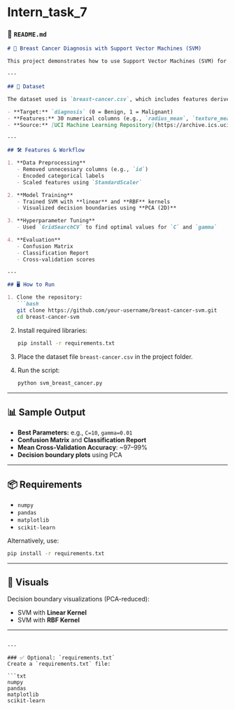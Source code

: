 # Intern_task_7


### 📄 `README.md`

````markdown
# 🧠 Breast Cancer Diagnosis with Support Vector Machines (SVM)

This project demonstrates how to use Support Vector Machines (SVM) for binary classification on the **Breast Cancer Wisconsin** dataset. It includes data preprocessing, training with both linear and RBF kernels, decision boundary visualization using PCA, hyperparameter tuning, and performance evaluation using cross-validation.

---

## 📁 Dataset

The dataset used is `breast-cancer.csv`, which includes features derived from digitized images of fine needle aspirate (FNA) of breast masses.

- **Target:** `diagnosis` (0 = Benign, 1 = Malignant)
- **Features:** 30 numerical columns (e.g., `radius_mean`, `texture_mean`, etc.)
- **Source:** [UCI Machine Learning Repository](https://archive.ics.uci.edu/ml/datasets/Breast+Cancer+Wisconsin+(Diagnostic))

---

## 🛠️ Features & Workflow

1. **Data Preprocessing**
   - Removed unnecessary columns (e.g., `id`)
   - Encoded categorical labels
   - Scaled features using `StandardScaler`

2. **Model Training**
   - Trained SVM with **linear** and **RBF** kernels
   - Visualized decision boundaries using **PCA (2D)**

3. **Hyperparameter Tuning**
   - Used `GridSearchCV` to find optimal values for `C` and `gamma`

4. **Evaluation**
   - Confusion Matrix
   - Classification Report
   - Cross-validation scores

---

## 🖥️ How to Run

1. Clone the repository:
   ```bash
   git clone https://github.com/your-username/breast-cancer-svm.git
   cd breast-cancer-svm
````

2. Install required libraries:

   ```bash
   pip install -r requirements.txt
   ```

3. Place the dataset file `breast-cancer.csv` in the project folder.

4. Run the script:

   ```bash
   python svm_breast_cancer.py
   ```

---

## 📊 Sample Output

* **Best Parameters:** e.g., `C=10`, `gamma=0.01`
* **Confusion Matrix** and **Classification Report**
* **Mean Cross-Validation Accuracy**: \~97–99%
* **Decision boundary plots** using PCA

---

## 📦 Requirements

* `numpy`
* `pandas`
* `matplotlib`
* `scikit-learn`

Alternatively, use:

```bash
pip install -r requirements.txt
```

---

## 📸 Visuals

Decision boundary visualizations (PCA-reduced):

* SVM with **Linear Kernel**
* SVM with **RBF Kernel**

---

````

---

### ✅ Optional: `requirements.txt`
Create a `requirements.txt` file:

```txt
numpy
pandas
matplotlib
scikit-learn
````
